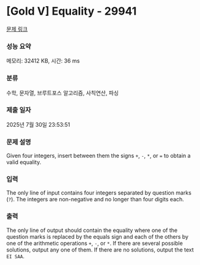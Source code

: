 # [Gold V] Equality - 29941 

[문제 링크](https://www.acmicpc.net/problem/29941) 

### 성능 요약

메모리: 32412 KB, 시간: 36 ms

### 분류

수학, 문자열, 브루트포스 알고리즘, 사칙연산, 파싱

### 제출 일자

2025년 7월 30일 23:53:51

### 문제 설명

<p>Given four integers, insert between them the signs <code>+</code>, <code>-</code>, <code>*</code>, or <code>=</code> to obtain a valid equality.</p>

### 입력 

 <p>The only line of input contains four integers separated by question marks (<code>?</code>). The integers are non-negative and no longer than four digits each.</p>

### 출력 

 <p>The only line of output should contain the equality where one of the question marks is replaced by the equals sign and each of the others by one of the arithmetic operations <code>+</code>, <code>-</code>, or <code>*</code>. If there are several possible solutions, output any one of them. If there are no solutions, output the text <code>EI SAA</code>.</p>

